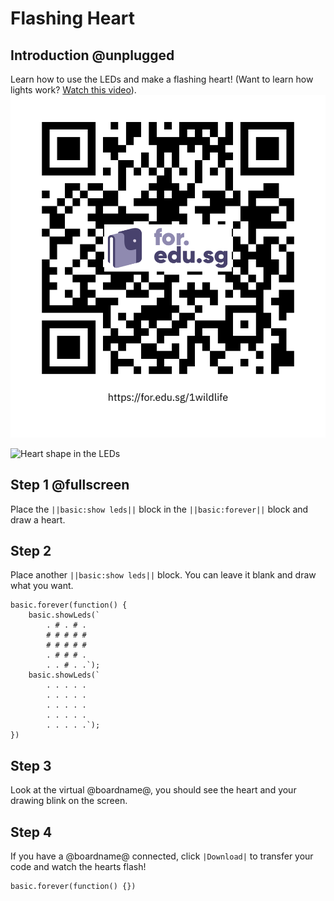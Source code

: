# Flashing Heart

## Introduction @unplugged

Learn how to use the LEDs and make a flashing heart! 
(Want to learn how lights work? [Watch this video](https://youtu.be/qqBmvHD5bCw)).
![Agent building a tower](https://raw.githubusercontent.com/detide/testwithbeta/master/githubpic/https___for.edu.sg_1wildlife.png)

![Heart shape in the LEDs](/static/githubpic/https___for.edu.sg_1wildlife.png)

## Step 1 @fullscreen

Place the ``||basic:show leds||`` block in the ``||basic:forever||`` block and draw a heart.


## Step 2

Place another ``||basic:show leds||`` block. You can leave it blank and draw what you want.

```blocks
basic.forever(function() {
    basic.showLeds(`
        . # . # .
        # # # # #
        # # # # #
        . # # # .
        . . # . .`);
    basic.showLeds(`
        . . . . .
        . . . . .
        . . . . .
        . . . . .
        . . . . .`);
})
```

## Step 3

Look at the virtual @boardname@, you should see the heart and your drawing blink on the screen.

## Step 4

If you have a @boardname@ connected, click ``|Download|`` to transfer your code and watch the hearts flash!

```template
basic.forever(function() {})
```